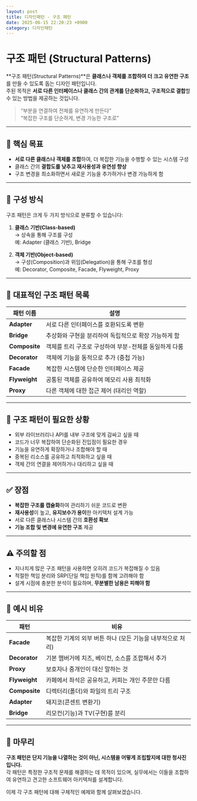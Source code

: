 ```yaml
---
layout: post
title: 디자인패턴 - 구조 패턴
date: 2025-06-15 22:20:23 +0900
category: 디자인패턴
---
```

# 구조 패턴 (Structural Patterns)

**구조 패턴(Structural Patterns)**은 **클래스나 객체를 조합하여 더 크고 유연한 구조**를 만들 수 있도록 돕는 디자인 패턴입니다.  
주된 목적은 **서로 다른 인터페이스나 클래스 간의 관계를 단순화하고, 구조적으로 결합**할 수 있는 방법을 제공하는 것입니다.

> “부분을 연결하여 전체를 유연하게 만든다”  
> “복잡한 구조를 단순하게, 변경 가능한 구조로”

---

## 🎯 핵심 목표

- **서로 다른 클래스나 객체를 조합**하여, 더 복잡한 기능을 수행할 수 있는 시스템 구성
- 클래스 간의 **결합도를 낮추고 재사용성과 유연성 향상**
- 구조 변경을 최소화하면서 새로운 기능을 추가하거나 변경 가능하게 함

---

## 📐 구성 방식

구조 패턴은 크게 두 가지 방식으로 분류할 수 있습니다:

1. **클래스 기반(Class-based)**  
   → 상속을 통해 구조를 구성  
   예: Adapter (클래스 기반), Bridge

2. **객체 기반(Object-based)**  
   → 구성(Composition)과 위임(Delegation)을 통해 구조를 형성  
   예: Decorator, Composite, Facade, Flyweight, Proxy

---

## 🧩 대표적인 구조 패턴 목록

| 패턴 이름       | 설명 |
|----------------|------|
| **Adapter**    | 서로 다른 인터페이스를 호환되도록 변환 |
| **Bridge**     | 추상화와 구현을 분리하여 독립적으로 확장 가능하게 함 |
| **Composite**  | 객체를 트리 구조로 구성하여 부분-전체를 동일하게 다룸 |
| **Decorator**  | 객체에 기능을 동적으로 추가 (중첩 가능) |
| **Facade**     | 복잡한 시스템에 단순한 인터페이스 제공 |
| **Flyweight**  | 공통된 객체를 공유하여 메모리 사용 최적화 |
| **Proxy**      | 다른 객체에 대한 접근 제어 (대리인 역할) |

---

## 🔧 구조 패턴이 필요한 상황

- 외부 라이브러리나 API를 내부 구조에 맞게 감싸고 싶을 때
- 코드가 너무 복잡하여 단순화된 진입점이 필요한 경우
- 기능을 유연하게 확장하거나 조합해야 할 때
- 중복된 리소스를 공유하고 최적화하고 싶을 때
- 객체 간의 연결을 제어하거나 대리하고 싶을 때

---

## ✅ 장점

- **복잡한 구조를 캡슐화**하여 관리하기 쉬운 코드로 변환
- **재사용성**이 높고, **유지보수가 용이**한 아키텍처 설계 가능
- 서로 다른 클래스나 시스템 간의 **호환성 확보**
- **기능 조합 및 변경에 유연한 구조** 제공

---

## ⚠️ 주의할 점

- 지나치게 많은 구조 패턴을 사용하면 오히려 코드가 복잡해질 수 있음
- 적절한 책임 분리와 SRP(단일 책임 원칙)를 함께 고려해야 함
- 설계 시점에 충분한 분석이 필요하며, **무분별한 남용은 피해야 함**

---

## 📌 예시 비유

| 패턴 | 비유 |
|------|------|
| **Facade** | 복잡한 기계의 외부 버튼 하나 (모든 기능을 내부적으로 처리) |
| **Decorator** | 기본 햄버거에 치즈, 베이컨, 소스를 조합해서 추가 |
| **Proxy** | 보호자나 중개인이 대신 말하는 것 |
| **Flyweight** | 카페에서 좌석은 공유하고, 커피는 개인 주문만 다름 |
| **Composite** | 디렉터리(폴더)와 파일의 트리 구조 |
| **Adapter** | 돼지코(콘센트 변환기) |
| **Bridge** | 리모컨(기능)과 TV(구현)를 분리 |

---

## 🧠 마무리

**구조 패턴은 단지 기능을 나열하는 것이 아닌, 시스템을 어떻게 조립할지에 대한 청사진입니다.**  
각 패턴은 특정한 구조적 문제를 해결하는 데 목적이 있으며, 실무에서는 이들을 조합하여 유연하고 견고한 소프트웨어 아키텍처를 설계합니다.

이제 각 구조 패턴에 대해 구체적인 예제와 함께 살펴보겠습니다.